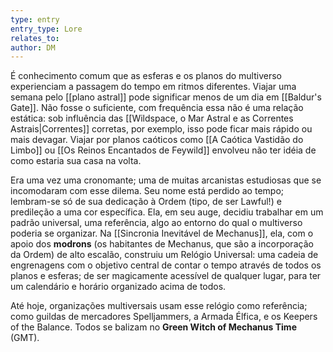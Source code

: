 ```yaml
---
type: entry
entry_type: Lore
relates_to: 
author: DM
---
```

É conhecimento comum que as esferas e os planos do multiverso experienciam a passagem do tempo em ritmos diferentes. Viajar uma semana pelo [[plano astral]] pode significar menos de um dia em [[Baldur's Gate]]. Não fosse o suficiente, com frequência essa não é uma relação estática: sob influência das [[Wildspace, o Mar Astral e as Correntes Astrais|Correntes]] corretas, por exemplo, isso pode ficar mais rápido ou mais devagar. Viajar por planos caóticos como [[A Caótica Vastidão do Limbo]] ou [[Os Reinos Encantados de Feywild]] envolveu não ter idéia de como estaria sua casa na volta. 

Era uma vez uma cronomante; uma de muitas arcanistas estudiosas que se incomodaram com esse dilema. Seu nome está perdido ao tempo; lembram-se só de sua dedicação à Ordem (tipo, de ser Lawful!) e predileção a uma cor específica. Ela, em seu auge, decidiu trabalhar em um padrão universal, uma referência, algo ao entorno do qual o multiverso poderia se organizar. Na [[Sincronia Inevitável de Mechanus]], ela, com o apoio dos **modrons** (os habitantes de Mechanus, que são a incorporação da Ordem) de alto escalão, construiu um Relógio Universal: uma cadeia de engrenagens com o objetivo central de contar o tempo através de todos os planos e esferas; de ser magicamente acessível de qualquer lugar, para ter um calendário e horário organizado acima de todos. 

Até hoje, organizações multiversais usam esse relógio como referência; como guildas de mercadores Spelljammers, a Armada Élfica, e os Keepers of the Balance. Todos se balizam no **Green Witch of Mechanus Time** (GMT). 

